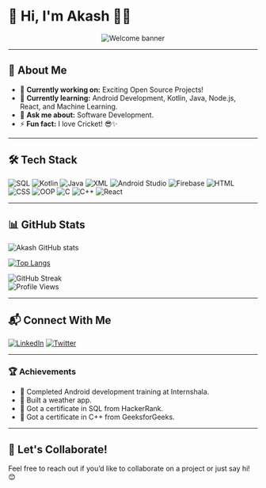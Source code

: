 # 👋 Hi, I'm Akash 👨‍💻

<p align="center">
  <img src="https://via.placeholder.com/1200x300/1E90FF/FFFFFF?text=Welcome+to+My+GitHub+Profile!" alt="Welcome banner"/>
</p>

---

## 🌟 About Me
- 🔭 **Currently working on:** Exciting Open Source Projects!  
- 🌱 **Currently learning:** Android Development, Kotlin, Java, Node.js, React, and Machine Learning.  
- 💬 **Ask me about:** Software Development.  
- ⚡ **Fun fact:** I love Cricket! 😎✨  

---

## 🛠️ Tech Stack
![SQL](https://img.shields.io/badge/-SQL-4479A1?style=flat&logo=postgresql&logoColor=white)
![Kotlin](https://img.shields.io/badge/-Kotlin-0095D5?style=flat&logo=kotlin&logoColor=white)
![Java](https://img.shields.io/badge/-Java-007396?style=flat&logo=java&logoColor=white)
![XML](https://img.shields.io/badge/-XML-FF6600?style=flat&logo=xml&logoColor=white)
![Android Studio](https://img.shields.io/badge/-Android%20Studio-3DDC84?style=flat&logo=android-studio&logoColor=white)
![Firebase](https://img.shields.io/badge/-Firebase-FFCA28?style=flat&logo=firebase&logoColor=black)
![HTML](https://img.shields.io/badge/-HTML5-E34F26?style=flat&logo=html5&logoColor=white)
![CSS](https://img.shields.io/badge/-CSS3-1572B6?style=flat&logo=css3&logoColor=white)
![OOP](https://img.shields.io/badge/-OOP-0095D5?style=flat&logo=oop&logoColor=white)
![C](https://img.shields.io/badge/-C-00599C?style=flat&logo=c&logoColor=white)
![C++](https://img.shields.io/badge/-C++-00599C?style=flat&logo=c%2B%2B&logoColor=white)
![React](https://img.shields.io/badge/-React-20232A?style=flat&logo=react&logoColor=61DAFB)

---

## 📊 GitHub Stats
![Akash GitHub stats](https://github-readme-stats.vercel.app/api?username=coderakki2204&show_icons=true&theme=radical)

[![Top Langs](https://github-readme-stats.vercel.app/api/top-langs/?username=coderakki2204&layout=compact&theme=radical)](https://github.com/coderakki2204)

![GitHub Streak](https://streak-stats.demolab.com?user=coderakki2204&theme=radical&hide_border=true)  
![Profile Views](https://komarev.com/ghpvc/?username=coderakki2204&color=blue&style=flat)

---

## 📬 Connect With Me
[![LinkedIn](https://img.shields.io/badge/-LinkedIn-0077B5?style=flat&logo=linkedin&logoColor=white)](https://linkedin.com/in/akash-s-b78914236)
[![Twitter](https://img.shields.io/badge/-Twitter-1DA1F2?style=flat&logo=twitter&logoColor=white)](https://twitter.com/_thunderlucku)

---

### 🏆 Achievements
- 🥇 Completed Android development training at Internshala.  
- 🚀 Built a weather app.  
- 🥇 Got a certificate in SQL from HackerRank.  
- 🥇 Got a certificate in C++ from GeeksforGeeks.  

---

## 🤝 Let's Collaborate!
Feel free to reach out if you’d like to collaborate on a project or just say hi! 😊
